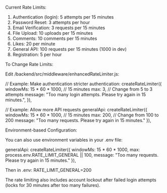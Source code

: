Current Rate Limits:

  1. Authentication (login): 5 attempts per 15 minutes
  2. Password Reset: 3 attempts per hour
  3. Email Verification: 3 requests per 15 minutes
  4. File Upload: 10 uploads per 15 minutes
  5. Comments: 10 comments per 15 minutes
  6. Likes: 20 per minute
  7. General API: 100 requests per 15 minutes (1000 in dev)
  8. Registration: 5 per hour

  To Change Rate Limits:

  Edit /backend/src/middleware/enhancedRateLimiter.js:

  // Example: Make authentication stricter
  authentication: createRateLimiter({
      windowMs: 15 * 60 * 1000, // 15 minutes
      max: 3, // Change from 5 to 3 attempts
      message: "Too many login attempts. Please try again in 15 minutes.",
  }),

  // Example: Allow more API requests
  generalApi: createRateLimiter({
      windowMs: 15 * 60 * 1000, // 15 minutes
      max: 200, // Change from 100 to 200
      message: "Too many requests. Please try again in 15 minutes."
  }),

  Environment-based Configuration:

  You can also use environment variables in your .env file:

  generalApi: createRateLimiter({
      windowMs: 15 * 60 * 1000,
      max: process.env.RATE_LIMIT_GENERAL || 100,
      message: "Too many requests. Please try again in 15 minutes."
  }),

  Then in .env:
  RATE_LIMIT_GENERAL=200

  The rate limiting also includes account lockout after failed login attempts (locks for 30 minutes after too many failures).